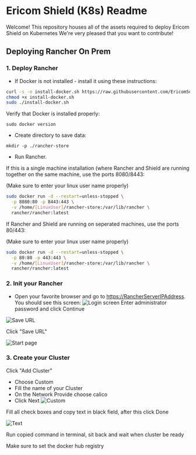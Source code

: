 # Ericom Shield (K8s) Readme

Welcome! This repository houses all of the assets required to deploy Ericom Shield on Kubernetes
We're very pleased that you want to contribute!

## Deploying Rancher On Prem

### 1. Deploy Rancher

* If Docker is not installed - install it using these instructions:

```bash
curl -s -o install-docker.sh https://raw.githubusercontent.com/EricomSoftwareLtd/Shield/Dev/Kube/scripts/install-docker.sh
chmod +x install-docker.sh
sudo ./install-docker.sh
```

  Verify that Docker is installed properly:
  
`sudo docker version`

* Create directory to save data:

`mkdir -p ./rancher-store`

* Run Rancher.

If this is a single machine installation (where Rancher and Shield are running together on the same machine, use the ports 8080/8443:

(Make sure to enter your linux user name properly)

```bash
sudo docker run -d --restart=unless-stopped \
  -p 8080:80 -p 8443:443 \
  -v /home/[LinuxUser]/rancher-store:/var/lib/rancher \
  rancher/rancher:latest
```

If Rancher and Shield are running on seperated machines, use the ports 80/443:

(Make sure to enter your linux user name properly)

```bash
sudo docker run -d --restart=unless-stopped \
  -p 80:80 -p 443:443 \
  -v /home/[LinuxUser]/rancher-store:/var/lib/rancher \
  rancher/rancher:latest
```

### 2. Init your Rancher

* Open your favorite browser and go to <https://RancherServerIPAddress>. You should see this screen:
![Login screen](https://user-images.githubusercontent.com/26378199/48976764-8f505500-f095-11e8-8228-cf85c1d0a1a0.png)
Enter administrator password and click Continue

![Save URL](https://user-images.githubusercontent.com/26378199/48976784-274e3e80-f096-11e8-95be-c0c4c85ef680.png)

Click "Save URL"

![Start page](https://user-images.githubusercontent.com/26378199/48976795-595fa080-f096-11e8-9495-289a104aaf16.png)

### 3. Create your Cluster

Click "Add Cluster"

- Choose Custom
- Fill the name of your Cluster
- On the Network Provide choose calico 
- Click Next
![Custom](https://user-images.githubusercontent.com/26378199/48976807-8f048980-f096-11e8-9e1b-406d06fbb488.png)

Fill all check boxes and copy text in black field, after this click Done

![Text ](https://user-images.githubusercontent.com/26378199/48976838-f0c4f380-f096-11e8-865a-392b2e783aec.png)

Run copied command in terminal, sit back and wait when cluster be ready  

Make sure to set the docker hub registry

